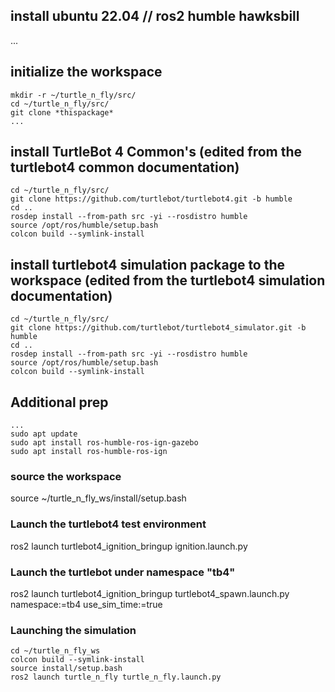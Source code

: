 ## install ubuntu 22.04 // ros2 humble hawksbill
...




## initialize the workspace
```
mkdir -r ~/turtle_n_fly/src/
cd ~/turtle_n_fly/src/
git clone *thispackage*
...
```

## install TurtleBot 4 Common's (edited from the turtlebot4 common documentation)
```
cd ~/turtle_n_fly/src/
git clone https://github.com/turtlebot/turtlebot4.git -b humble
cd ..
rosdep install --from-path src -yi --rosdistro humble
source /opt/ros/humble/setup.bash
colcon build --symlink-install
```

## install turtlebot4 simulation package to the workspace (edited from the turtlebot4 simulation documentation)
```
cd ~/turtle_n_fly/src/
git clone https://github.com/turtlebot/turtlebot4_simulator.git -b humble
cd ..
rosdep install --from-path src -yi --rosdistro humble
source /opt/ros/humble/setup.bash
colcon build --symlink-install
```

## Additional prep
```
...
sudo apt update
sudo apt install ros-humble-ros-ign-gazebo
sudo apt install ros-humble-ros-ign
```


### source the workspace
source ~/turtle_n_fly_ws/install/setup.bash
### Launch the turtlebot4 test environment
ros2 launch turtlebot4_ignition_bringup ignition.launch.py 
### Launch the turtlebot under namespace "tb4"
ros2 launch turtlebot4_ignition_bringup turtlebot4_spawn.launch.py namespace:=tb4 use_sim_time:=true
### Launching the simulation
```
cd ~/turtle_n_fly_ws
colcon build --symlink-install
source install/setup.bash
ros2 launch turtle_n_fly turtle_n_fly.launch.py
```






